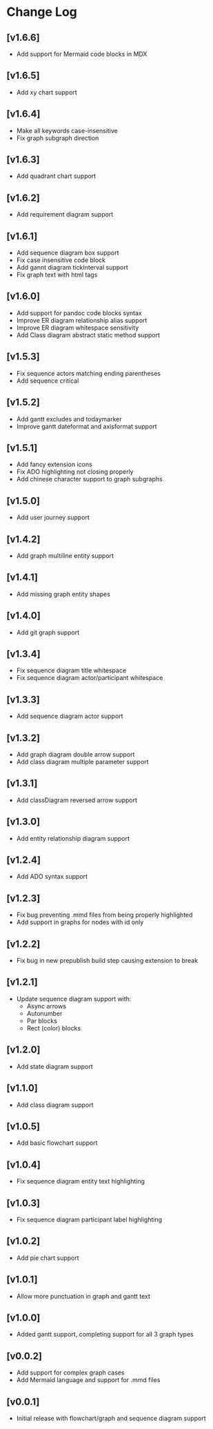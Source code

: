 # Change Log

## [v1.6.6]

- Add support for Mermaid code blocks in MDX

## [v1.6.5]

- Add xy chart support

## [v1.6.4]

- Make all keywords case-insensitive
- Fix graph subgraph direction

## [v1.6.3]

- Add quadrant chart support

## [v1.6.2]

- Add requirement diagram support

## [v1.6.1]

- Add sequence diagram box support
- Fix case insensitive code block
- Add gannt diagram tickInterval support
- Fix graph text with html tags

## [v1.6.0]

- Add support for pandoc code blocks syntax
- Improve ER diagram relationship alias support
- Improve ER diagram whitespace sensitivity
- Add Class diagram abstract static method support

## [v1.5.3]

- Fix sequence actors matching ending parentheses
- Add sequence critical

## [v1.5.2]

- Add gantt excludes and todaymarker
- Improve gantt dateformat and axisformat support

## [v1.5.1]

- Add fancy extension icons
- Fix ADO highlighting not closing properly
- Add chinese character support to graph subgraphs

## [v1.5.0]

- Add user journey support

## [v1.4.2]

- Add graph multiline entity support

## [v1.4.1]

- Add missing graph entity shapes

## [v1.4.0]

- Add git graph support

## [v1.3.4]

- Fix sequence diagram title whitespace
- Fix sequence diagram actor/participant whitespace

## [v1.3.3]

- Add sequence diagram actor support

## [v1.3.2]

- Add graph diagram double arrow support
- Add class diagram multiple parameter support

## [v1.3.1]

- Add classDiagram reversed arrow support

## [v1.3.0]

- Add entity relationship diagram support

## [v1.2.4]

- Add ADO syntax support

## [v1.2.3]

- Fix bug preventing .mmd files from being properly highlighted
- Add support in graphs for nodes with id only

## [v1.2.2]

- Fix bug in new prepublish build step causing extension to break

## [v1.2.1]

- Update sequence diagram support with:
  - Async arrows
  - Autonumber
  - Par blocks
  - Rect (color) blocks

## [v1.2.0]

- Add state diagram support

## [v1.1.0]

- Add class diagram support

## [v1.0.5]

- Add basic flowchart support

## [v1.0.4]

- Fix sequence diagram entity text highlighting

## [v1.0.3]

- Fix sequence diagram participant label highlighting

## [v1.0.2]

- Add pie chart support

## [v1.0.1]

- Allow more punctuation in graph and gantt text

## [v1.0.0]

- Added gantt support, completing support for all 3 graph types

## [v0.0.2]

- Add support for complex graph cases
- Add Mermaid language and support for .mmd files

## [v0.0.1]

- Initial release with flowchart/graph and sequence diagram support
